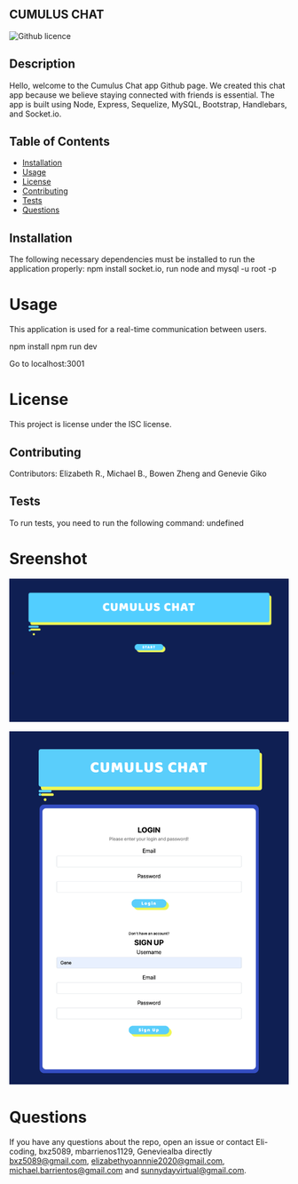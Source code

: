 
## CUMULUS CHAT
 
 ![Github licence](http://img.shields.io/badge/license-undefined-blue.svg)

## Description
Hello, welcome to the Cumulus Chat app Github page. We created this chat app because we believe staying connected with friends is essential. The app is built using Node, Express, Sequelize, MySQL, Bootstrap, Handlebars, and Socket.io.
## Table of Contents 
* [Installation](#installation)
* [Usage](#usage)
* [License](#license)
* [Contributing](#contributing)
* [Tests](#tests)
* [Questions](#questions)
## Installation
The following necessary dependencies must be installed to run the application properly: npm install socket.io, run node and mysql -u root -p
# Usage
​This application is used for a real-time communication between users. 

npm install
npm run dev

Go to localhost:3001

# License
This project is license under the ISC license.
## Contributing
​Contributors: Elizabeth R., Michael B., Bowen Zheng and Genevie Giko 
## Tests
To run tests, you need to run the following command: undefined

# Sreenshot 
![Cumulus](/utils/Cumulus1.png)


![Login](/utils/login_signup.png)
# Questions
If you have any questions about the repo, open an issue or contact Eli-coding, bxz5089, mbarrienos1129, Geneviealba directly bxz5089@gmail.com, elizabethyoannnie2020@gmail.com, michael.barrientos@gmail.com and sunnydayvirtual@gmail.com.
